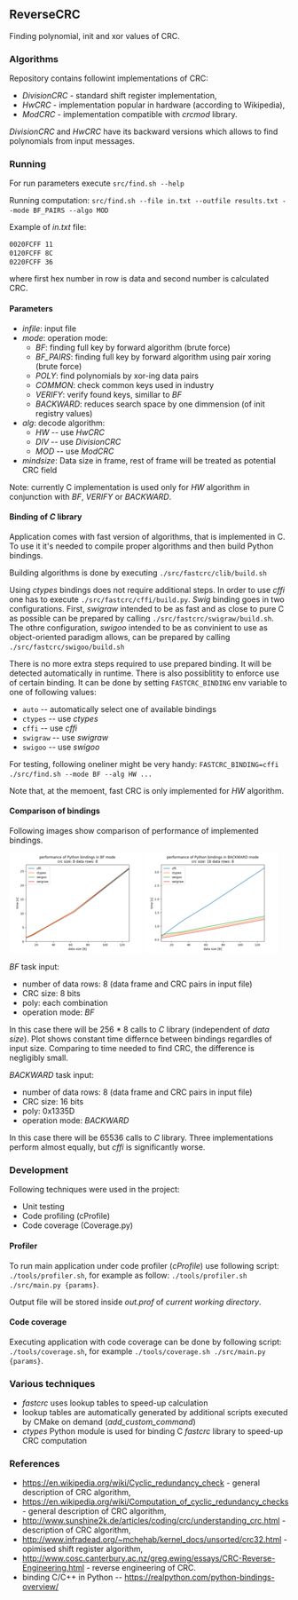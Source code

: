## ReverseCRC

Finding polynomial, init and xor values of CRC.


### Algorithms

Repository contains followint implementations of CRC:
* _DivisionCRC_ - standard shift register implementation,
* _HwCRC_ - implementation popular in hardware (according to Wikipedia),
* _ModCRC_ - implementation compatible with _crcmod_ library.

_DivisionCRC_ and _HwCRC_ have its backward versions which allows to find polynomials from input messages.


### Running

For run parameters execute `src/find.sh --help`

Running computation: `src/find.sh --file in.txt --outfile results.txt --mode BF_PAIRS --algo MOD`

Example of *in.txt* file:
```#comment
0020FCFF 11
0120FCFF 8C
0220FCFF 36
```
where first hex number in row is data and second number is calculated CRC.

#### Parameters

- *infile*: input file
- *mode*: operation mode:
    - *BF*: finding full key by forward algorithm (brute force)
    - *BF_PAIRS*: finding full key by forward algorithm using pair xoring (brute force)
    - *POLY*: find polynomials by xor-ing data pairs
    - *COMMON*: check common keys used in industry
    - *VERIFY*: verify found keys, simillar to *BF*
    - *BACKWARD*: reduces search space by one dimmension (of init registry values)
- *alg*: decode algorithm:
    - *HW* -- use *HwCRC*
    - *DIV* -- use *DivisionCRC*
    - *MOD* -- use *ModCRC*
- *mindsize*: Data size in frame, rest of frame will be treated as potential CRC field

Note: currently C implementation is used only for *HW* algorithm in conjunction with *BF*, *VERIFY* or *BACKWARD*.


#### Binding of *C* library

Application comes with fast version of algorithms, that is implemented in C. 
To use it it's needed to compile proper algorithms and then build Python bindings.

Building algorithms is done by executing `./src/fastcrc/clib/build.sh`

Using *ctypes* bindings does not require additional steps. In order to use *cffi* one has to execute `./src/fastcrc/cffi/build.py`. 
*Swig* binding goes in two configurations. First, *swigraw* intended to be as fast and as close to pure C as possible can be 
prepared by calling `./src/fastcrc/swigraw/build.sh`. The othre configuration, *swigoo* intended to be as convinient to use as 
object-oriented paradigm allows, can be prepared by calling `./src/fastcrc/swigoo/build.sh`


There is no more extra steps required to use prepared binding. It will be detected automatically in runtime. 
There is also possiblitity to enforce use of certain binding. It can be done by setting `FASTCRC_BINDING` env variable to one of following values:
- `auto` -- automatically select one of available bindings
- `ctypes` -- use *ctypes*
- `cffi` -- use *cffi*
- `swigraw` -- use *swigraw*
- `swigoo` -- use *swigoo*

For testing, following oneliner might be very handy: `FASTCRC_BINDING=cffi ./src/find.sh --mode BF --alg HW ...`

Note that, at the memoent, fast CRC is only implemented for *HW* algorithm.


#### Comparison of bindings

Following images show comparison of performance of implemented bindings.

[![Performance against BF task](doc/BF_db[8_16_32_64_128]_crc8_dr8_dgFF_sub-small.png "Performance against BF task")](doc/BF_db[8_16_32_64_128]_crc8_dr8_dgFF_sub.png)
[![Performance against BACKWARD task](doc/BACKWARD_db[8_16_32_64_128]_crc16_dr8_dgFF_sub-small.png "Performance against BACKWARD task")](doc/BACKWARD_db[8_16_32_64_128]_crc16_dr8_dgFF_sub.png)

*BF* task input:
- number of data rows: 8 (data frame and CRC pairs in input file)
- CRC size: 8 bits
- poly: each combination
- operation mode: *BF*

In this case there will be 256 * 8 calls to *C* library (independent of *data size*). Plot shows constant time differnce between bindings regardles of input size. Comparing to time needed to find CRC, the difference is negligibly small.


*BACKWARD* task input:
- number of data rows: 8 (data frame and CRC pairs in input file)
- CRC size: 16 bits
- poly: 0x1335D
- operation mode: *BACKWARD*

In this case there will be 65536 calls to *C* library. Three implementations perform almost equally, but *cffi* is significantly worse.

 
### Development

Following techniques were used in the project:
* Unit testing 
* Code profiling (cProfile)
* Code coverage (Coverage.py)


#### Profiler

To run main application under code profiler (*cProfile*) use following script: `./tools/profiler.sh`, for example as follow:
`./tools/profiler.sh ./src/main.py {params}`.

Output file will be stored inside *out.prof* of *current working directory*. 


#### Code coverage

Executing application with code coverage can be done by following script: `./tools/coverage.sh`, for example `./tools/coverage.sh ./src/main.py {params}`.


### Various techniques

- *fastcrc* uses lookup tables to speed-up calculation
- lookup tables are automatically generated by additional scripts executed by CMake on demand (*add_custom_command*)
- *ctypes* Python module is used for binding C *fastcrc* library to speed-up CRC computation


### References

* https://en.wikipedia.org/wiki/Cyclic_redundancy_check - general description of CRC algorithm,
* https://en.wikipedia.org/wiki/Computation_of_cyclic_redundancy_checks - general description of CRC algorithm,
* http://www.sunshine2k.de/articles/coding/crc/understanding_crc.html - description of CRC algorithm,
* http://www.infradead.org/~mchehab/kernel_docs/unsorted/crc32.html - opimised shift register algorithm,
* http://www.cosc.canterbury.ac.nz/greg.ewing/essays/CRC-Reverse-Engineering.html - reverse engineering of CRC.
* binding C/C++ in Python -- https://realpython.com/python-bindings-overview/
